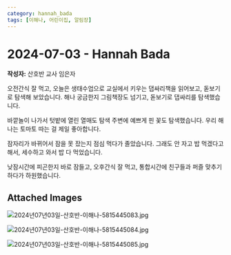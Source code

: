 ```yaml
---
category: hannah_bada
tags: [이해나, 어린이집, 알림장]
---
```


# 2024-07-03 - Hannah Bada

**작성자:** 산호반 교사 임은자  

오전간식 잘 먹고, 오늘은 생태수업으로 교실에서 키우는 댑싸리책을 읽어보고, 돋보기로 탐색해 보았습니다. 해나 궁금한지 그림책장도 넘기고, 돋보기로 댑싸리를 탐색했습니다.

바깥놀이 나가서 텃밭에 열린 열매도 탐색 주변에 예쁘게 핀 꽃도 탐색했습니다. 우리 해나는 토마토 따는 걸 제일 좋아합니다.

잠자리가 바뀌어서 잠을 못 잤는지 점심 먹다가 졸았습니다.  그래도 안 자고 밥 먹겠다고 해서, 세수하고 와서 밥 다 먹었습니다.

낮잠시간에 피곤한지 바로 잠들고, 오후간식 잘 먹고, 통합시간에 친구들과 퍼즐 맞추기 하다가 하원했습니다.

## Attached Images
![2024년07년03일-산호반-이해나-5815445083.jpg](d:\Users\hannah\Downloads\kids\photo\2024년07년03일-산호반-이해나-5815445083.jpg)

![2024년07년03일-산호반-이해나-5815445084.jpg](d:\Users\hannah\Downloads\kids\photo\2024년07년03일-산호반-이해나-5815445084.jpg)

![2024년07년03일-산호반-이해나-5815445085.jpg](d:\Users\hannah\Downloads\kids\photo\2024년07년03일-산호반-이해나-5815445085.jpg)

